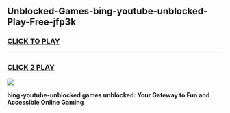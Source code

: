 
## Unblocked-Games-bing-youtube-unblocked-Play-Free-jfp3k
<h3>
<a href="https://premium76.site?title=bing-youtube-unblocked&ref=21A">CLICK TO PLAY</a></h3>
<hr>

<h3>
<a href="https://premium76.site?title=bing-youtube-unblocked&ref=21A">CLICK 2 PLAY</a>
  
</h3>

<a href="https://premium76.site?title=bing-youtube-unblocked&ref=21A"><img src="https://clearcache.store/games.png"></a>


**bing-youtube-unblocked games unblocked: Your Gateway to Fun and Accessible Online Gaming**

